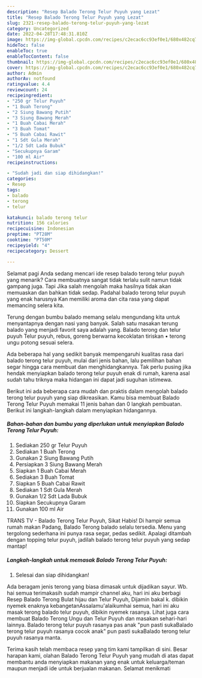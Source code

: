 ```yaml
---
description: "Resep Balado Terong Telur Puyuh yang Lezat"
title: "Resep Balado Terong Telur Puyuh yang Lezat"
slug: 2321-resep-balado-terong-telur-puyuh-yang-lezat
category: Uncategorized
date: 2022-04-28T17:48:31.810Z
image: https://img-global.cpcdn.com/recipes/c2ecac6cc93ef0e1/680x482cq70/balado-terong-telur-puyuh-foto-resep-utama.jpg
hideToc: false
enableToc: true
enableTocContent: false
thumbnail: https://img-global.cpcdn.com/recipes/c2ecac6cc93ef0e1/680x482cq70/balado-terong-telur-puyuh-foto-resep-utama.jpg
cover: https://img-global.cpcdn.com/recipes/c2ecac6cc93ef0e1/680x482cq70/balado-terong-telur-puyuh-foto-resep-utama.jpg
author: Admin
authorAv: notfound
ratingvalue: 4.4
reviewcount: 24
recipeingredient:
- "250 gr Telur Puyuh"
- "1 Buah Terong"
- "2 Siung Bawang Putih"
- "3 Siung Bawang Merah"
- "1 Buah Cabai Merah"
- "3 Buah Tomat"
- "5 Buah Cabai Rawit"
- "1 Sdt Gula Merah"
- "1/2 Sdt Lada Bubuk"
- "Secukupnya Garam"
- "100 ml Air"
recipeinstructions:

- "Sudah jadi dan siap dihidangkan!"
categories:
- Resep
tags:
- balado
- terong
- telur

katakunci: balado terong telur 
nutrition: 156 calories
recipecuisine: Indonesian
preptime: "PT28M"
cooktime: "PT50M"
recipeyield: "4"
recipecategory: Dessert

---
```



Selamat pagi Anda sedang mencari ide resep balado terong telur puyuh yang menarik? Cara membuatnya sangat tidak terlalu sulit namun tidak gampang juga. Tapi Jika salah mengolah maka hasilnya tidak akan memuaskan dan bahkan tidak sedap. Padahal balado terong telur puyuh yang enak harusnya Kan memiliki aroma dan cita rasa yang dapat memancing selera kita.


Terung dengan bumbu balado memang selalu mengundang kita untuk menyantapnya dengan nasi yang banyak. Salah satu masakan terung balado yang menjadi favorit saya adalah yang. Balado terong dan telur puyuh Telur puyuh, rebus, goreng berwarna kecoklatan tiriskan • terong ungu potong sesuai selera.

Ada beberapa hal yang sedikit banyak mempengaruhi kualitas rasa dari balado terong telur puyuh, mulai dari jenis bahan, lalu pemilihan bahan segar hingga cara membuat dan menghidangkannya. Tak perlu pusing jika hendak menyiapkan balado terong telur puyuh enak di rumah, karena asal sudah tahu triknya maka hidangan ini dapat jadi suguhan istimewa.


Berikut ini ada beberapa cara mudah dan praktis dalam mengolah balado terong telur puyuh yang siap dikreasikan. Kamu bisa membuat Balado Terong Telur Puyuh memakai 11 jenis bahan dan 0 langkah pembuatan. Berikut ini langkah-langkah dalam menyiapkan hidangannya.

<!--inarticleads1-->

##### Bahan-bahan dan bumbu yang diperlukan untuk menyiapkan Balado Terong Telur Puyuh:

1. Sediakan 250 gr Telur Puyuh
1. Sediakan 1 Buah Terong
1. Gunakan 2 Siung Bawang Putih
1. Persiapkan 3 Siung Bawang Merah
1. Siapkan 1 Buah Cabai Merah
1. Sediakan 3 Buah Tomat
1. Siapkan 5 Buah Cabai Rawit
1. Sediakan 1 Sdt Gula Merah
1. Gunakan 1/2 Sdt Lada Bubuk
1. Siapkan Secukupnya Garam
1. Gunakan 100 ml Air


TRANS TV - Balado Terong Telur Puyuh, Sikat Habis! Di hampir semua rumah makan Padang, Balado Terong balado selalu tersedia. Menu yang tergolong sederhana ini punya rasa segar, pedas sedikit. Apalagi ditambah dengan topping telur puyuh, jadilah balado terong telur puyuh yang sedap mantap! 

<!--inarticleads2-->

##### Langkah-langkah untuk memasak Balado Terong Telur Puyuh:


1. Selesai dan siap dihidangkan!

Ada beragam jenis terong yang biasa dimasak untuk dijadikan sayur. Wb. hai semua terimakasih sudah mampir channel aku, hari ini aku berbagi Resep Balado Terong Bulat hijau dan Telur Puyuh, Dijamin bakal k. dibikin nyemek enaknya kebangetanAssalamu&#39;alaikumhai semua, hari ini aku masak terong balado telur puyuh, dibikin nyemek rasanya. Lihat juga cara membuat Balado Terong Ungu dan Telur Puyuh dan masakan sehari-hari lainnya. Balado terong telur puyuh rasanya pas anak &#34;pun pasti sukaBalado terong telur puyuh rasanya cocok anak&#34; pun pasti sukaBalado terong telur puyuh rasanya manta. 

Terima kasih telah membaca resep yang tim kami tampilkan di sini. Besar harapan kami, olahan Balado Terong Telur Puyuh yang mudah di atas dapat membantu anda menyiapkan makanan yang enak untuk keluarga/teman maupun menjadi ide untuk berjualan makanan. Selamat menikmati

